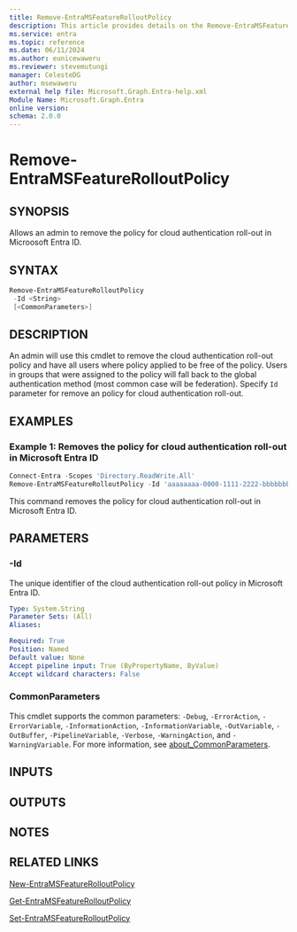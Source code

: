 ```yaml
---
title: Remove-EntraMSFeatureRolloutPolicy
description: This article provides details on the Remove-EntraMSFeatureRolloutPolicy command.
ms.service: entra
ms.topic: reference
ms.date: 06/11/2024
ms.author: eunicewaweru
ms.reviewer: stevemutungi
manager: CelesteDG
author: msewaweru
external help file: Microsoft.Graph.Entra-help.xml
Module Name: Microsoft.Graph.Entra
online version:
schema: 2.0.0
---
```


# Remove-EntraMSFeatureRolloutPolicy

## SYNOPSIS

Allows an admin to remove the policy for cloud authentication roll-out in Microosoft Entra ID.

## SYNTAX

```powershell
Remove-EntraMSFeatureRolloutPolicy 
 -Id <String> 
 [<CommonParameters>]
```

## DESCRIPTION

An admin will use this cmdlet to remove the cloud authentication roll-out policy and have all users where policy applied to be free of the policy.
Users in groups that were assigned to the policy will fall back to the global authentication method (most common case will be federation). Specify `Id` parameter for remove an policy for cloud authentication roll-out.

## EXAMPLES

### Example 1: Removes the policy for cloud authentication roll-out in Microsoft Entra ID

```powershell
Connect-Entra -Scopes 'Directory.ReadWrite.All'
Remove-EntraMSFeatureRolloutPolicy -Id 'aaaaaaaa-0000-1111-2222-bbbbbbbbbbbb' 
```

This command removes the policy for cloud authentication roll-out in Microsoft Entra ID.

## PARAMETERS

### -Id

The unique identifier of the cloud authentication roll-out policy in Microsoft Entra ID.

```yaml
Type: System.String
Parameter Sets: (All)
Aliases:

Required: True
Position: Named
Default value: None
Accept pipeline input: True (ByPropertyName, ByValue)
Accept wildcard characters: False
```

### CommonParameters

This cmdlet supports the common parameters: `-Debug`, `-ErrorAction`, `-ErrorVariable`, `-InformationAction`, `-InformationVariable`, `-OutVariable`, `-OutBuffer`, `-PipelineVariable`, `-Verbose`, `-WarningAction`, and `-WarningVariable`. For more information, see [about_CommonParameters](https://go.microsoft.com/fwlink/?LinkID=113216).

## INPUTS

## OUTPUTS

## NOTES

## RELATED LINKS

[New-EntraMSFeatureRolloutPolicy](New-EntraMSFeatureRolloutPolicy.md)

[Get-EntraMSFeatureRolloutPolicy](Get-EntraMSFeatureRolloutPolicy.md)

[Set-EntraMSFeatureRolloutPolicy](Set-EntraMSFeatureRolloutPolicy.md)
